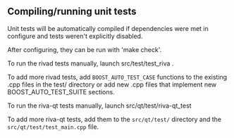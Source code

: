 Compiling/running unit tests
------------------------------------

Unit tests will be automatically compiled if dependencies were met in configure
and tests weren't explicitly disabled.

After configuring, they can be run with 'make check'.

To run the rivad tests manually, launch src/test/test_riva .

To add more rivad tests, add `BOOST_AUTO_TEST_CASE` functions to the existing
.cpp files in the test/ directory or add new .cpp files that
implement new BOOST_AUTO_TEST_SUITE sections.

To run the riva-qt tests manually, launch src/qt/test/riva-qt_test

To add more riva-qt tests, add them to the `src/qt/test/` directory and
the `src/qt/test/test_main.cpp` file.
